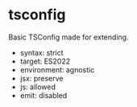 # tsconfig

Basic TSConfig made for extending.

- syntax: strict
- target: ES2022
- environment: agnostic
- jsx: preserve
- js: allowed
- emit: disabled
